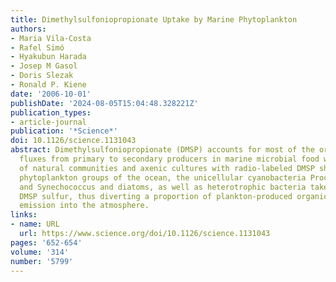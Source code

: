```yaml
---
title: Dimethylsulfoniopropionate Uptake by Marine Phytoplankton
authors:
- Maria Vila-Costa
- Rafel Simó
- Hyakubun Harada
- Josep M Gasol
- Doris Slezak
- Ronald P. Kiene
date: '2006-10-01'
publishDate: '2024-08-05T15:04:48.328221Z'
publication_types:
- article-journal
publication: '*Science*'
doi: 10.1126/science.1131043
abstract: Dimethylsulfoniopropionate (DMSP) accounts for most of the organic sulfur
  fluxes from primary to secondary producers in marine microbial food webs. Incubations
  of natural communities and axenic cultures with radio-labeled DMSP showed that dominant
  phytoplankton groups of the ocean, the unicellular cyanobacteria Prochlorococcus
  and Synechococcus and diatoms, as well as heterotrophic bacteria take up and assimilate
  DMSP sulfur, thus diverting a proportion of plankton-produced organic sulfur from
  emission into the atmosphere.
links:
- name: URL
  url: https://www.science.org/doi/10.1126/science.1131043
pages: '652-654'
volume: '314'
number: '5799'
---
```

